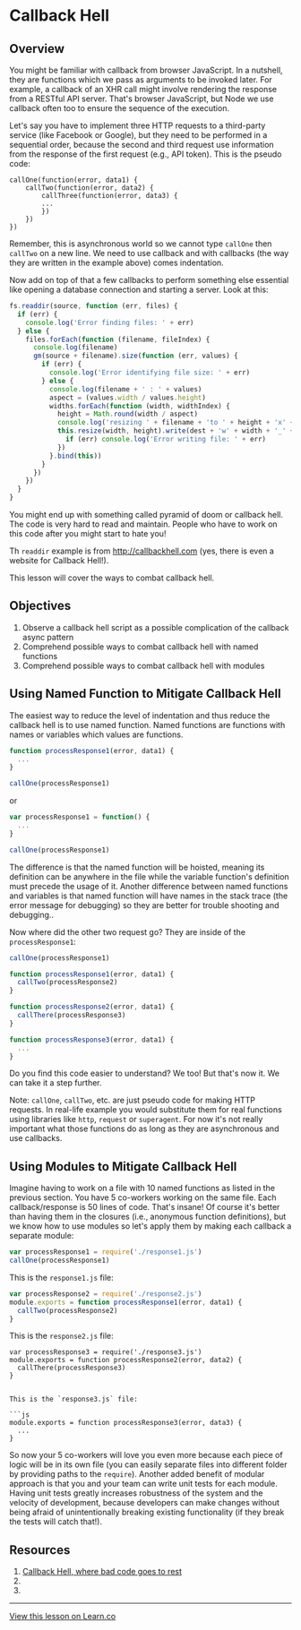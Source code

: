 # Callback Hell

## Overview

You might be familiar with callback from browser JavaScript. In a nutshell, they are functions which we pass as arguments to be invoked later. For example, a callback of an XHR call might involve rendering the response from a RESTful API server. That's browser JavaScript, but Node we use callback often too to ensure the sequence of the execution.

Let's say you have to implement three HTTP requests to a third-party service (like Facebook or Google), but they need to be performed in a sequential order, because the second and third request use information from the response of the first request (e.g., API token).  This is the pseudo code:

```
callOne(function(error, data1) {
    callTwo(function(error, data2) {
        callThree(function(error, data3) {
        ...
        })
    })
}) 
```

Remember, this is asynchronous world so we cannot type `callOne` then `callTwo` on a new line. We need to use callback and with callbacks (the way they are written in the example above) comes indentation.

Now add on top of that a few callbacks to perform something else essential like opening a database connection and starting a server. Look at this:


```js
fs.readdir(source, function (err, files) {
  if (err) {
    console.log('Error finding files: ' + err)
  } else {
    files.forEach(function (filename, fileIndex) {
      console.log(filename)
      gm(source + filename).size(function (err, values) {
        if (err) {
          console.log('Error identifying file size: ' + err)
        } else {
          console.log(filename + ' : ' + values)
          aspect = (values.width / values.height)
          widths.forEach(function (width, widthIndex) {
            height = Math.round(width / aspect)
            console.log('resizing ' + filename + 'to ' + height + 'x' + height)
            this.resize(width, height).write(dest + 'w' + width + '_' + filename, function(err) {
              if (err) console.log('Error writing file: ' + err)
            })
          }.bind(this))
        }
      })
    })
  }
}
```

You might end up with something called pyramid of doom or callback hell. The code is very hard to read and maintain. People who have to work on this code after you might start to hate you!

Th `readdir` example is from <http://callbackhell.com> (yes, there is even a website for Callback Hell!).

This lesson will cover the ways to combat callback hell.

## Objectives

1. Observe a callback hell script as a possible complication of the callback async pattern
1. Comprehend possible ways to combat callback hell with named functions 
1. Comprehend possible ways to combat callback hell with modules


## Using Named Function to Mitigate Callback Hell

The easiest way to reduce the level of indentation and thus reduce the callback hell is to use named function. Named functions are functions with names or variables which values are functions.

```js
function processResponse1(error, data1) {
  ...
}

callOne(processResponse1)
```

or 

```js
var processResponse1 = function() {
  ...
}

callOne(processResponse1)
```

The difference is that the named function will be hoisted, meaning its definition can be anywhere in the file while the variable function's definition must precede the usage of it. Another difference between named functions and variables is that named function will have names in the stack trace (the error message for debugging) so they are better for trouble shooting and debugging..

Now where did the other two request go? They are inside of the `processResponse1`:

```js
callOne(processResponse1)

function processResponse1(error, data1) {
  callTwo(processResponse2)
}

function processResponse2(error, data1) {
  callThere(processResponse3)
}

function processResponse3(error, data1) {
  ...
}
```

Do you find this code easier to understand? We too! But that's now it. We can take it a step further.

Note: `callOne`, `callTwo`, etc. are just pseudo code for making HTTP requests. In real-life example you would substitute them for real functions using libraries like `http`, `request` or `superagent`. For now it's not really important what those functions do as long as they are asynchronous and use callbacks.

## Using Modules to Mitigate Callback Hell

Imagine having to work on a file with 10 named functions as listed in the previous section. You have 5 co-workers working on the same file. Each callback/response is 50 lines of code. That's insane! Of course it's better than having them in the closures (i.e., anonymous function definitions), but we know how to use modules so let's apply them by making each callback a separate module:

```js
var processResponse1 = require('./response1.js')
callOne(processResponse1)
```

This is the `response1.js` file:

```js
var processResponse2 = require('./response2.js')
module.exports = function processResponse1(error, data1) {
  callTwo(processResponse2)
}
```

This is the `response2.js` file:

```
var processResponse3 = require('./response3.js')
module.exports = function processResponse2(error, data2) {
  callThere(processResponse3)
}


This is the `response3.js` file:

```js
module.exports = function processResponse3(error, data3) {
  ...
}
```


So now your 5 co-workers will love you even more because each piece of logic will be in its own file (you can easily separate files into different folder by providing paths to the `require`). Another added benefit of modular approach is that you and your team can write unit tests for each module. Having unit tests greatly increases robustness of the system and the velocity of development, because developers can make changes without being afraid of unintentionally breaking existing functionality (if they break the tests will catch that!).

## Resources

1. [Callback Hell, where bad code goes to rest](http://callbackhell.com)
1. []()
1. []()


---

<a href='https://learn.co/lessons/node-non-blocking-callback' data-visibility='hidden'>View this lesson on Learn.co</a>
